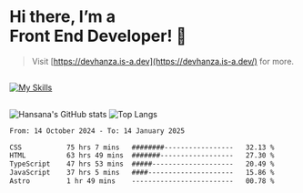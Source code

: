 # Hi there, I’m a<br>Front End Developer! 👋
> Visit [https://devhanza.is-a.dev](https://devhanza.is-a.dev/) for more.

##
[![My Skills](https://skillicons.dev/icons?i=html,css,js,tailwind,sass,bootstrap,ts,angular,nodejs,express,py,wordpress,figma,ps)](https://hansana.is-a.dev)
##
![Hansana's GitHub stats](https://github-readme-stats.vercel.app/api?username=DevHanza\&hide=issues\&show_icons=true&theme=dark)
![Top Langs](https://github-readme-stats.vercel.app/api/top-langs/?username=DevHanza\&layout=compact&theme=dark)

<!--START_SECTION:waka-->

```txt
From: 14 October 2024 - To: 14 January 2025

CSS           75 hrs 7 mins   ########-----------------   32.13 %
HTML          63 hrs 49 mins  #######------------------   27.30 %
TypeScript    47 hrs 53 mins  #####--------------------   20.49 %
JavaScript    37 hrs 5 mins   ####---------------------   15.86 %
Astro         1 hr 49 mins    -------------------------   00.78 %
```

<!--END_SECTION:waka-->

